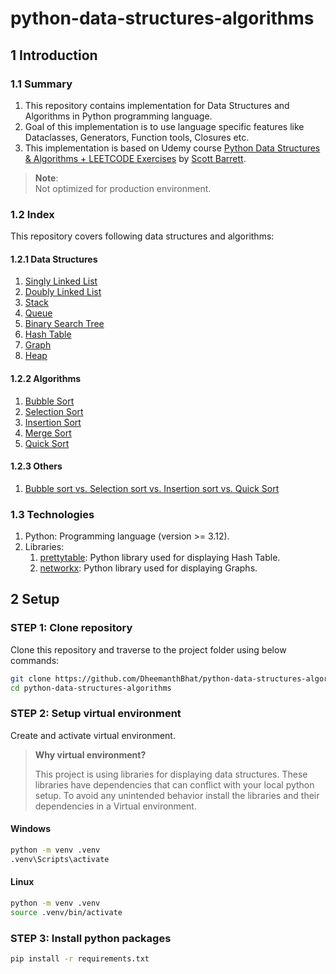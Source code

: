 # python-data-structures-algorithms

## 1 Introduction

### 1.1 Summary

1. This repository contains implementation for Data Structures and Algorithms in Python programming language.
2. Goal of this implementation is to use language specific features like Dataclasses, Generators, Function tools, Closures etc.
3. This implementation is based on Udemy course [Python Data Structures & Algorithms + LEETCODE Exercises][1] by [Scott Barrett][2].

> **Note**:  
> Not optimized for production environment.

### 1.2 Index

This repository covers following data structures and algorithms:

#### 1.2.1 Data Structures

1. [Singly Linked List](01_data_structures/01_singly_linked_list/README.md)
1. [Doubly Linked List](01_data_structures/02_doubly_linked_list/README.md)
1. [Stack](01_data_structures/03_stack/README.md)
1. [Queue](01_data_structures/04_queue/README.md)
1. [Binary Search Tree](01_data_structures/05_binary_search_tree/README.md)
1. [Hash Table](01_data_structures/06_hash_table/README.md)
1. [Graph](01_data_structures/07_graphs/README.md)
1. [Heap](01_data_structures/08_heaps/README.md)

#### 1.2.2 Algorithms

1. [Bubble Sort](02_algorithms/01_bubble_sort/README.md)
1. [Selection Sort](02_algorithms/02_selection_sort/README.md)
1. [Insertion Sort](02_algorithms/03_insertion_sort/README.md)
1. [Merge Sort](02_algorithms/04_merge_sort/README.md)
1. [Quick Sort](02_algorithms/05_quick_sort/README.md)

#### 1.2.3 Others

1. [Bubble sort vs. Selection sort vs. Insertion sort vs. Quick Sort](02_algorithms/basic_sort/README.md)

### 1.3 Technologies

1. Python: Programming language (version >= 3.12).
1. Libraries:
   1. [prettytable][3]: Python library used for displaying Hash Table.
   1. [networkx][4]: Python library used for displaying Graphs.

## 2 Setup

### STEP 1: Clone repository

Clone this repository and traverse to the project folder using below commands:

```sh
git clone https://github.com/DheemanthBhat/python-data-structures-algorithms.git
cd python-data-structures-algorithms
```

### STEP 2: Setup virtual environment

Create and activate virtual environment.

> **Why virtual environment?**
>
> This project is using libraries for displaying data structures.
> These libraries have dependencies that can conflict with your local python setup.
> To avoid any unintended behavior install the libraries and their dependencies in a Virtual environment.

#### Windows

```sh
python -m venv .venv
.venv\Scripts\activate
```

#### Linux

```sh
python -m venv .venv
source .venv/bin/activate
```

### STEP 3: Install python packages

```sh
pip install -r requirements.txt
```

[1]: https://www.udemy.com/share/104YM0/
[2]: https://www.udemy.com/user/scott-barrett-16/
[3]: https://pypi.org/project/prettytable/
[4]: https://pypi.org/project/networkx/
